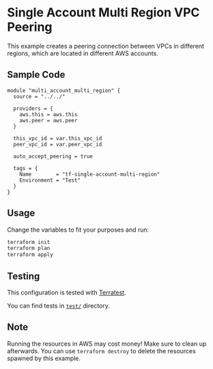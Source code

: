 # Single Account Multi Region VPC Peering

This example creates a peering connection between VPCs in different regions, which are located in different AWS accounts.

## Sample Code

```
module "multi_account_multi_region" {
  source = "../../"

  providers = {
    aws.this = aws.this
    aws.peer = aws.peer
  }

  this_vpc_id = var.this_vpc_id
  peer_vpc_id = var.peer_vpc_id

  auto_accept_peering = true

  tags = {
    Name        = "tf-single-account-multi-region"
    Environment = "Test"
  }
}
```

## Usage

Change the variables to fit your purposes and run:

```bash
terraform init
terraform plan
terraform apply
```

## Testing

This configuration is tested with [Terratest](https://github.com/gruntwork-io/terratest).

You can find tests in [`test/`](../../test) directory.

## Note

Running the resources in AWS may cost money! Make sure to clean up afterwards. You can use `terraform destroy` to delete the resources spawned by this example.
